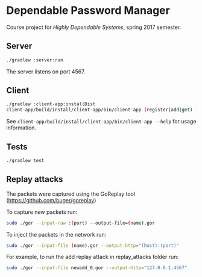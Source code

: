 Dependable Password Manager
===========================

Course project for *Highly Dependable Systems*, spring 2017 semester.

Server
------

```sh
./gradlew :server:run
```

The server listens on port 4567.


Client
------

```sh
./gradlew :client-app:installDist
client-app/build/install/client-app/bin/client-app (register|add|get) [DOMAIN USERNAME]
```

See `client-app/build/install/client-app/bin/client-app --help` for usage information.


Tests
-----
```sh
./gradlew test
```

Replay attacks
--------------
The packets were captured using the GoReplay tool (https://github.com/buger/goreplay)

To capture new packets run:
```sh
sudo ./gor --input-raw :(port) --output-file=(name).gor
```

To inject the packets in the network run:
```sh
sudo ./gor --input-file (name).gor --output-http="(host):(port)"
```

For example, to run the add replay attack in replay_attacks folder run:
```sh
sudo ./gor --input-file newadd_0.gor --output-http="127.0.0.1:4567"
```


